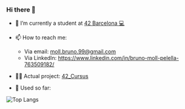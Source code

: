### Hi there 👋


- 🔭 I’m currently  a student at [42 Barcelona 💻](https://www.42barcelona.com/es)

- 📫 How to reach me: 
  - Via email: moll.bruno.99@gmail.com
  - Via LinkedIn: https://www.linkedin.com/in/bruno-moll-pelella-763509182/
  
- 👨‍💻 Actual project: [42_Cursus](https://github.com/ChewyToast/42_Cursus)

- 💽 Used so far:

![Top Langs](https://github-readme-stats.vercel.app/api/top-langs/?username=ChewyToast&layout=compact&theme=dark&hide_border=true)
